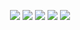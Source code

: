 
</p>

<div align="center">
  
![](http://github-profile-summary-cards.vercel.app/api/cards/profile-details?username=kaf97&theme=zenburn)
![](http://github-profile-summary-cards.vercel.app/api/cards/repos-per-language?username=kaf97&theme=solarized)
![](http://github-profile-summary-cards.vercel.app/api/cards/most-commit-language?username=kaf97&theme=solarized)
![](http://github-profile-summary-cards.vercel.app/api/cards/stats?username=kaf97&theme=solarized)
![](http://github-profile-summary-cards.vercel.app/api/cards/productive-time?username=kaf97&theme=solarized&utcOffset=8)

</div>
<!--
**kaf97/kaf97** is a ✨ _special_ ✨ repository because its `README.md` (this file) appears on your GitHub profile.

Here are some ideas to get you started:

- 🔭 I’m currently working on ...
- 🌱 I’m currently learning ...
- 👯 I’m looking to collaborate on ...
- 🤔 I’m looking for help with ...
- 💬 Ask me about ...
- 📫 How to reach me: ...
- 😄 Pronouns: ...
- ⚡ Fun fact: ...
-->
